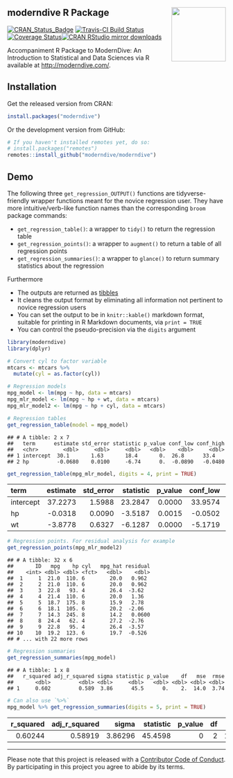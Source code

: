 
moderndive R Package <img src="https://github.com/moderndive/moderndive/blob/master/images/hex_blue_text.png?raw=true" align="right" width=125 />
-------------------------------------------------------------------------------------------------------------------------------------------------

[![CRAN\_Status\_Badge](http://www.r-pkg.org/badges/version/moderndive)](https://cran.r-project.org/package=moderndive) [![Travis-CI Build Status](https://travis-ci.org/moderndive/moderndive.svg?branch=master)](https://travis-ci.org/moderndive/moderndive) [![Coverage Status](https://img.shields.io/codecov/c/github/moderndive/moderndive/master.svg)](https://codecov.io/github/moderndive/moderndive?branch=master)[![CRAN RStudio mirror downloads](http://cranlogs.r-pkg.org/badges/moderndive)](http://www.r-pkg.org/pkg/moderndive)

Accompaniment R Package to ModernDive: An Introduction to Statistical and Data Sciences via R available at <http://moderndive.com/>.

Installation
------------

Get the released version from CRAN:

``` r
install.packages("moderndive")
```

Or the development version from GitHub:

``` r
# If you haven't installed remotes yet, do so:
# install.packages("remotes")
remotes::install_github("moderndive/moderndive")
```

Demo
----

The following three `get_regression_OUTPUT()` functions are tidyverse-friendly wrapper functions meant for the novice regression user. They have more intuitive/verb-like function names than the corresponding `broom` package commands:

-   `get_regression_table()`: a wrapper to `tidy()` to return the regression table
-   `get_regression_points()`: a wrapper to `augment()` to return a table of all regression points
-   `get_regression_summaries()`: a wrapper to `glance()` to return summary statistics about the regression

Furthermore

-   The outputs are returned as [tibbles](https://blog.rstudio.com/2016/03/24/tibble-1-0-0/)
-   It cleans the output format by eliminating all information not pertinent to novice regression users
-   You can set the output to be in `knitr::kable()` markdown format, suitable for printing in R Markdown documents, via `print = TRUE`
-   You can control the pseudo-precision via the `digits` argument

``` r
library(moderndive)
library(dplyr)
```

``` r
# Convert cyl to factor variable
mtcars <- mtcars %>% 
  mutate(cyl = as.factor(cyl))

# Regression models
mpg_model <- lm(mpg ~ hp, data = mtcars)
mpg_mlr_model <- lm(mpg ~ hp + wt, data = mtcars)
mpg_mlr_model2 <- lm(mpg ~ hp + cyl, data = mtcars)

# Regression tables
get_regression_table(model = mpg_model)
```

    ## # A tibble: 2 x 7
    ##   term      estimate std_error statistic p_value conf_low conf_high
    ##   <chr>        <dbl>     <dbl>     <dbl>   <dbl>    <dbl>     <dbl>
    ## 1 intercept  30.1       1.63       18.4       0.  26.8      33.4   
    ## 2 hp         -0.0680    0.0100     -6.74      0.  -0.0890   -0.0480

``` r
get_regression_table(mpg_mlr_model, digits = 4, print = TRUE)
```

| term      |  estimate|  std\_error|  statistic|  p\_value|  conf\_low|  conf\_high|
|:----------|---------:|-----------:|----------:|---------:|----------:|-----------:|
| intercept |   37.2273|      1.5988|    23.2847|    0.0000|    33.9574|     40.4972|
| hp        |   -0.0318|      0.0090|    -3.5187|    0.0015|    -0.0502|     -0.0133|
| wt        |   -3.8778|      0.6327|    -6.1287|    0.0000|    -5.1719|     -2.5837|

``` r
# Regression points. For residual analysis for example
get_regression_points(mpg_mlr_model2)
```

    ## # A tibble: 32 x 6
    ##       ID   mpg    hp cyl   mpg_hat residual
    ##    <int> <dbl> <dbl> <fct>   <dbl>    <dbl>
    ##  1     1  21.0  110. 6        20.0   0.962 
    ##  2     2  21.0  110. 6        20.0   0.962 
    ##  3     3  22.8   93. 4        26.4  -3.62  
    ##  4     4  21.4  110. 6        20.0   1.36  
    ##  5     5  18.7  175. 8        15.9   2.78  
    ##  6     6  18.1  105. 6        20.2  -2.06  
    ##  7     7  14.3  245. 8        14.2   0.0600
    ##  8     8  24.4   62. 4        27.2  -2.76  
    ##  9     9  22.8   95. 4        26.4  -3.57  
    ## 10    10  19.2  123. 6        19.7  -0.526 
    ## # ... with 22 more rows

``` r
# Regression summaries
get_regression_summaries(mpg_model)
```

    ## # A tibble: 1 x 8
    ##   r_squared adj_r_squared sigma statistic p_value    df   mse  rmse
    ##       <dbl>         <dbl> <dbl>     <dbl>   <dbl> <dbl> <dbl> <dbl>
    ## 1     0.602         0.589  3.86      45.5      0.    2.  14.0  3.74

``` r
# Can also use `%>%`
mpg_model %>% get_regression_summaries(digits = 5, print = TRUE)
```

|  r\_squared|  adj\_r\_squared|    sigma|  statistic|  p\_value|   df|       mse|      rmse|
|-----------:|----------------:|--------:|----------:|---------:|----:|---------:|---------:|
|     0.60244|          0.58919|  3.86296|    45.4598|         0|    2|  13.98982|  3.740297|

------------------------------------------------------------------------

Please note that this project is released with a [Contributor Code of Conduct](CONDUCT.md). By participating in this project you agree to abide by its terms.

